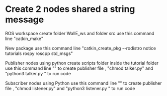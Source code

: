 # Create 2 nodes shared a string message

 ROS workspace 
 create folder WallE_ws and folder src
use this command line "catkin_make" 

New package
use this command line "catkin_create_pkg --rodistro notice tutorials rospy roscpp std_msgs"

Publisher nodes using python 
create scripts folder inside the tutorial folder
use this command line "" to create publisher file
, "chmod talker.py" and "python3 talker.py " to run code

Subscriber nodes using Python 
use this command line "" to create publisher file
, "chmod listener.py" and "python3 listener.py " to run code
